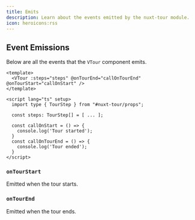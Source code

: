 ```yaml
---
title: Emits
description: Learn about the events emitted by the nuxt-tour module.
icon: heroicons:rss
---
```


## Event Emissions

Below are all the events that the `VTour` component emits.

```vue
<template>
  <VTour :steps="steps" @onTourEnd="callOnTourEnd" @onTourStart="callOnStart" />
</template>

<script lang="ts" setup>
  import type { TourStep } from "#nuxt-tour/props";

  const steps: TourStep[] = [ ... ];

  const callOnStart = () => {
    console.log('Tour started');
  }
  const callOnTourEnd = () => {
    console.log('Tour ended');
  }
</script>
```

### `onTourStart`

Emitted when the tour starts.

### `onTourEnd`

Emitted when the tour ends.
